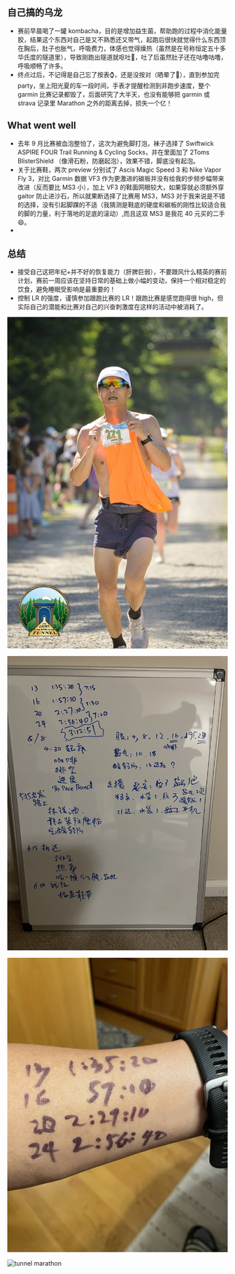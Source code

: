 ## 自己搞的乌龙
- 赛前早晨喝了一罐 kombacha，目的是增加益生菌，帮助跑的过程中消化能量胶，结果这个东西对自己是又不熟悉还又带气，起跑后很快就觉得什么东西顶在胸后，肚子也胀气，呼吸费力，体感也觉得燥热（虽然是在号称恒定五十多华氏度的隧道里），导致刚跑出隧道就呕吐🤮，吐了后虽然肚子还在咕噜咕噜，呼吸顺畅了许多。
- 终点过后，不记得是自己忘了按表⌚️，还是没按对（晒晕了🥵），直到参加完 party，坐上阳光夏的车一段时间，手表才提醒检测到非跑步速度，整个 garmin 比赛记录都毁了，后面研究了大半天，也没有能够把 garmin 或 strava 记录里 Marathon 之外的距离去掉，损失一个亿！

## What went well
- 去年 9 月比赛被血泡整怕了，这次为避免脚打泡，袜子选择了 Swiftwick ASPIRE FOUR Trail Running & Cycling Socks，并在里面加了 2Toms BlisterShield （像滑石粉，防磨起泡），效果不错，脚底没有起泡。
- 关于比赛鞋，两次 preview 分别试了 Ascis Magic Speed 3 和 Nike Vapor Fly 3，对比 Garmin 数据 VF3 作为更激进的碳板并没有给我的步频步幅带来改进（反而要比 MS3 小），加上 VF3 的鞋面网眼较大，如果穿就必须额外穿 gaitor 防止进沙石，所以就果断选择了比赛用 MS3，MS3 对于我来说是不错的选择，没有引起脚踝的不适（我猜测是鞋底的硬度和碳板的刚性比较适合我的脚的力量，利于落地的足底的滚动）,而且这双 MS3 是我花 40 元买的二手😄。
- 

## 总结
- 接受自己这把年纪+并不好的恢复能力（肝脾巨弱），不要跟风什么精英的赛前计划，赛前一周应该在坚持日常的基础上做小幅的变动，保持一个相对稳定的饮食，避免睡眠受影响是最重要的！
- 控制 LR 的强度，谨慎参加跟跑比赛的 LR！跟跑比赛是感觉跑得很 high，但实际自己的潜能和比赛对自己的兴奋刺激度在这样的活动中被消耗了。

![tunnel marathon](/img/2025-06-08-tunnel-marathon/Tunnel_Marathon_2025_Finish_0205.jpg)

![tunnel marathon](/img/2025-06-08-tunnel-marathon/IMG_0036.jpg)

![tunnel marathon](/img/2025-06-08-tunnel-marathon/IMG_0037.jpg)

![tunnel marathon](/img/2025-06-08-tunnel-marathon/WechatIMG2092.jpg)

